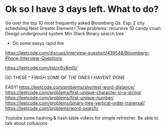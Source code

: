 

# Ok so I have 3 days left. What to do?


Go over the top 10 most frequently asked Bloomberg Qs.
Esp:
2 city scheduling 
Next Greater Element I
Tree problems: recursive 
1D candy crush
Design underground system
Min Stack
Binary search tree
+ Do some easys rapid fire 

https://leetcode.com/discuss/interview-question/439548/Bloomberg-Phone-Interview-Questions 

https://leetcode.com/list/xj5y8m0i/ 

DO THESE ^ FINISH SOME OF THE ONES I HAVENT DONE

EASY! 
https://leetcode.com/problems/shortest-word-distance/
https://leetcode.com/problems/first-unique-character-in-a-string/
https://leetcode.com/problems/first-unique-number/ 
https://leetcode.com/problems/binary-tree-vertical-order-traversal/ 
https://leetcode.com/problems/word-search/ 


Youtube some hashing & hash table videos for simple refresher.
Be able to talk about collusions. 



